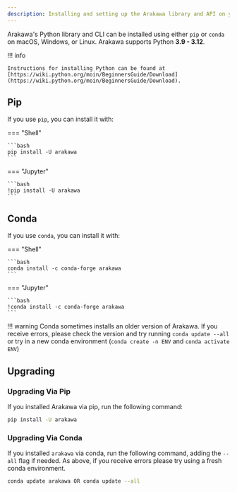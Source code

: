 ```yaml
---
description: Installing and setting up the Arakawa library and API on your device
---
```


Arakawa's Python library and CLI can be installed using either `pip` or `conda` on macOS, Windows, or Linux. Arakawa supports Python **3.9 - 3.12**.

!!! info

    Instructions for installing Python can be found at [https://wiki.python.org/moin/BeginnersGuide/Download](https://wiki.python.org/moin/BeginnersGuide/Download).

## Pip

If you use `pip`, you can install it with:

=== "Shell"

    ```bash
    pip install -U arakawa
    ```

=== "Jupyter"

    ```bash
    !pip install -U arakawa
    ```

## Conda

If you use `conda`, you can install it with:

=== "Shell"

    ```bash
    conda install -c conda-forge arakawa
    ```

=== "Jupyter"

    ```bash
    !conda install -c conda-forge arakawa
    ```

!!! warning
Conda sometimes installs an older version of Arakawa. If you receive errors, please check the version and try running `conda update --all` or try in a new conda environment (`conda create -n ENV` and `conda activate ENV`)

## Upgrading

### Upgrading Via Pip

If you installed Arakawa via pip, run the following command:

```bash
pip install -U arakawa
```

### Upgrading Via Conda

If you installed `arakawa` via conda, run the following command, adding the `--all` flag if needed. As above, if you receive errors please try using a fresh conda environment.

```bash
conda update arakawa OR conda update --all
```
